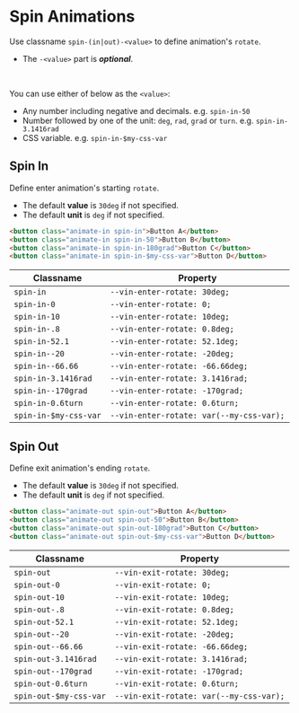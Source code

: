 # Spin Animations

Use classname `spin-(in|out)-<value>` to define animation's `rotate`.

- The `-<value>` part is ***optional***.

<br />

You can use either of below as the `<value>`:

- Any number including negative and decimals. e.g. `spin-in-50`
- Number followed by one of the unit: `deg`, `rad`, `grad` or `turn`. e.g. `spin-in-3.1416rad`
- CSS variable. e.g. `spin-in-$my-css-var`

## Spin In

Define enter animation's starting `rotate`.

- The default **value** is `30deg` if not specified.
- The default **unit** is `deg` if not specified.

```html
<button class="animate-in spin-in">Button A</button>
<button class="animate-in spin-in-50">Button B</button>
<button class="animate-in spin-in-180grad">Button C</button>
<button class="animate-in spin-in-$my-css-var">Button D</button>
```

| Classname             | Property                                 |
|-----------------------|------------------------------------------|
| `spin-in`             | `--vin-enter-rotate: 30deg;`             |
| `spin-in-0`           | `--vin-enter-rotate: 0;`                 |
| `spin-in-10`          | `--vin-enter-rotate: 10deg;`             |
| `spin-in-.8`          | `--vin-enter-rotate: 0.8deg;`            |
| `spin-in-52.1`        | `--vin-enter-rotate: 52.1deg;`           |
| `spin-in--20`         | `--vin-enter-rotate: -20deg;`            |
| `spin-in--66.66`      | `--vin-enter-rotate: -66.66deg;`         |
| `spin-in-3.1416rad`   | `--vin-enter-rotate: 3.1416rad;`         |
| `spin-in--170grad`    | `--vin-enter-rotate: -170grad;`          |
| `spin-in-0.6turn`     | `--vin-enter-rotate: 0.6turn;`           |
| `spin-in-$my-css-var` | `--vin-enter-rotate: var(--my-css-var);` |

## Spin Out

Define exit animation's ending `rotate`.

- The default **value** is `30deg` if not specified.
- The default **unit** is `deg` if not specified.

```html
<button class="animate-out spin-out">Button A</button>
<button class="animate-out spin-out-50">Button B</button>
<button class="animate-out spin-out-180grad">Button C</button>
<button class="animate-out spin-out-$my-css-var">Button D</button>
```

| Classname              | Property                                |
|------------------------|-----------------------------------------|
| `spin-out`             | `--vin-exit-rotate: 30deg;`             |
| `spin-out-0`           | `--vin-exit-rotate: 0;`                 |
| `spin-out-10`          | `--vin-exit-rotate: 10deg;`             |
| `spin-out-.8`          | `--vin-exit-rotate: 0.8deg;`            |
| `spin-out-52.1`        | `--vin-exit-rotate: 52.1deg;`           |
| `spin-out--20`         | `--vin-exit-rotate: -20deg;`            |
| `spin-out--66.66`      | `--vin-exit-rotate: -66.66deg;`         |
| `spin-out-3.1416rad`   | `--vin-exit-rotate: 3.1416rad;`         |
| `spin-out--170grad`    | `--vin-exit-rotate: -170grad;`          |
| `spin-out-0.6turn`     | `--vin-exit-rotate: 0.6turn;`           |
| `spin-out-$my-css-var` | `--vin-exit-rotate: var(--my-css-var);` |
